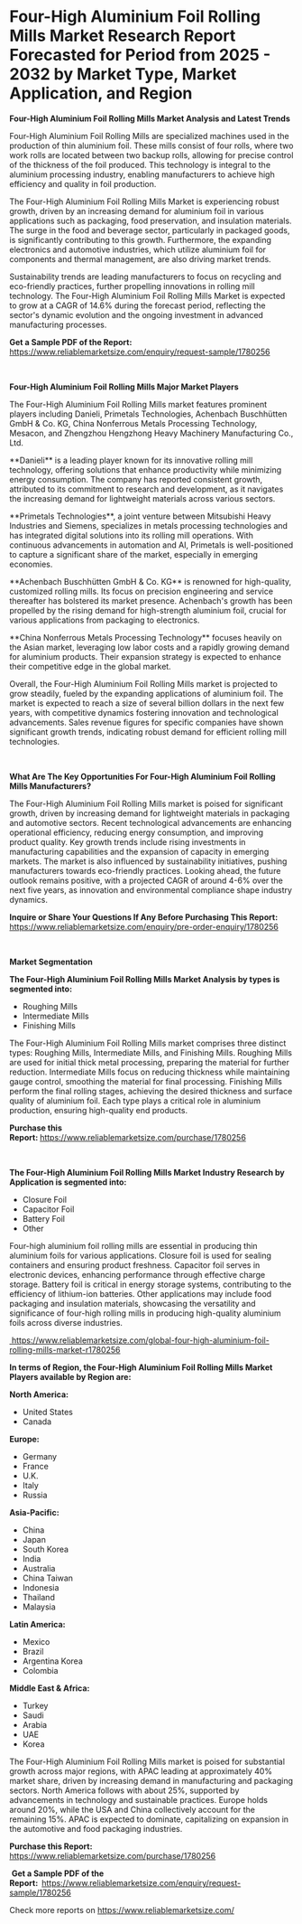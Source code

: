 <p><h1>Four-High Aluminium Foil Rolling Mills Market Research Report Forecasted for Period from 2025 -  2032 by Market Type, Market Application, and Region</h1></p><p><strong>Four-High Aluminium Foil Rolling Mills Market Analysis and Latest Trends</strong></p>
<p><p>Four-High Aluminium Foil Rolling Mills are specialized machines used in the production of thin aluminium foil. These mills consist of four rolls, where two work rolls are located between two backup rolls, allowing for precise control of the thickness of the foil produced. This technology is integral to the aluminium processing industry, enabling manufacturers to achieve high efficiency and quality in foil production.</p><p>The Four-High Aluminium Foil Rolling Mills Market is experiencing robust growth, driven by an increasing demand for aluminium foil in various applications such as packaging, food preservation, and insulation materials. The surge in the food and beverage sector, particularly in packaged goods, is significantly contributing to this growth. Furthermore, the expanding electronics and automotive industries, which utilize aluminium foil for components and thermal management, are also driving market trends.</p><p>Sustainability trends are leading manufacturers to focus on recycling and eco-friendly practices, further propelling innovations in rolling mill technology. The Four-High Aluminium Foil Rolling Mills Market is expected to grow at a CAGR of 14.6% during the forecast period, reflecting the sector's dynamic evolution and the ongoing investment in advanced manufacturing processes.</p></p>
<p><strong>Get a Sample PDF of the Report:&nbsp;</strong> <a href="https://www.reliablemarketsize.com/enquiry/request-sample/1780256?utm_campaign=2444&utm_medium=2&utm_source=Github&utm_content=ia&utm_term=25032025&utm_id=four-high-aluminium-foil-rolling-mills">https://www.reliablemarketsize.com/enquiry/request-sample/1780256</a></p>
<p>&nbsp;</p>
<p><strong>Four-High Aluminium Foil Rolling Mills Major Market Players</strong></p>
<p><p>The Four-High Aluminium Foil Rolling Mills market features prominent players including Danieli, Primetals Technologies, Achenbach Buschhütten GmbH & Co. KG, China Nonferrous Metals Processing Technology, Mesacon, and Zhengzhou Hengzhong Heavy Machinery Manufacturing Co., Ltd. </p><p>**Danieli** is a leading player known for its innovative rolling mill technology, offering solutions that enhance productivity while minimizing energy consumption. The company has reported consistent growth, attributed to its commitment to research and development, as it navigates the increasing demand for lightweight materials across various sectors.</p><p>**Primetals Technologies**, a joint venture between Mitsubishi Heavy Industries and Siemens, specializes in metals processing technologies and has integrated digital solutions into its rolling mill operations. With continuous advancements in automation and AI, Primetals is well-positioned to capture a significant share of the market, especially in emerging economies.</p><p>**Achenbach Buschhütten GmbH & Co. KG** is renowned for high-quality, customized rolling mills. Its focus on precision engineering and service thereafter has bolstered its market presence. Achenbach's growth has been propelled by the rising demand for high-strength aluminium foil, crucial for various applications from packaging to electronics.</p><p>**China Nonferrous Metals Processing Technology** focuses heavily on the Asian market, leveraging low labor costs and a rapidly growing demand for aluminium products. Their expansion strategy is expected to enhance their competitive edge in the global market.</p><p>Overall, the Four-High Aluminium Foil Rolling Mills market is projected to grow steadily, fueled by the expanding applications of aluminium foil. The market is expected to reach a size of several billion dollars in the next few years, with competitive dynamics fostering innovation and technological advancements. Sales revenue figures for specific companies have shown significant growth trends, indicating robust demand for efficient rolling mill technologies.</p></p>
<p>&nbsp;</p>
<p><strong>What Are The Key Opportunities For Four-High Aluminium Foil Rolling Mills Manufacturers?</strong></p>
<p><p>The Four-High Aluminium Foil Rolling Mills market is poised for significant growth, driven by increasing demand for lightweight materials in packaging and automotive sectors. Recent technological advancements are enhancing operational efficiency, reducing energy consumption, and improving product quality. Key growth trends include rising investments in manufacturing capabilities and the expansion of capacity in emerging markets. The market is also influenced by sustainability initiatives, pushing manufacturers towards eco-friendly practices. Looking ahead, the future outlook remains positive, with a projected CAGR of around 4-6% over the next five years, as innovation and environmental compliance shape industry dynamics.</p></p>
<p><strong>Inquire or Share Your Questions If Any Before Purchasing This Report:</strong> <a href="https://www.reliablemarketsize.com/enquiry/pre-order-enquiry/1780256?utm_campaign=2444&utm_medium=2&utm_source=Github&utm_content=ia&utm_term=25032025&utm_id=four-high-aluminium-foil-rolling-mills">https://www.reliablemarketsize.com/enquiry/pre-order-enquiry/1780256</a></p>
<p>&nbsp;</p>
<p><strong>Market Segmentation</strong></p>
<p><strong>The Four-High Aluminium Foil Rolling Mills Market Analysis by types is segmented into:</strong></p>
<p><ul><li>Roughing Mills</li><li>Intermediate Mills</li><li>Finishing Mills</li></ul></p>
<p><p>The Four-High Aluminium Foil Rolling Mills market comprises three distinct types: Roughing Mills, Intermediate Mills, and Finishing Mills. Roughing Mills are used for initial thick metal processing, preparing the material for further reduction. Intermediate Mills focus on reducing thickness while maintaining gauge control, smoothing the material for final processing. Finishing Mills perform the final rolling stages, achieving the desired thickness and surface quality of aluminium foil. Each type plays a critical role in aluminium production, ensuring high-quality end products.</p></p>
<p><strong>Purchase this Report:&nbsp;</strong><a href="https://www.reliablemarketsize.com/purchase/1780256?utm_campaign=2444&utm_medium=2&utm_source=Github&utm_content=ia&utm_term=25032025&utm_id=four-high-aluminium-foil-rolling-mills">https://www.reliablemarketsize.com/purchase/1780256</a></p>
<p>&nbsp;</p>
<p><strong>The Four-High Aluminium Foil Rolling Mills Market Industry Research by Application is segmented into:</strong></p>
<p><ul><li>Closure Foil</li><li>Capacitor Foil</li><li>Battery Foil</li><li>Other</li></ul></p>
<p><p>Four-high aluminium foil rolling mills are essential in producing thin aluminium foils for various applications. Closure foil is used for sealing containers and ensuring product freshness. Capacitor foil serves in electronic devices, enhancing performance through effective charge storage. Battery foil is critical in energy storage systems, contributing to the efficiency of lithium-ion batteries. Other applications may include food packaging and insulation materials, showcasing the versatility and significance of four-high rolling mills in producing high-quality aluminium foils across diverse industries.</p></p>
<p><a href="https://www.reliablemarketsize.com/global-four-high-aluminium-foil-rolling-mills-market-r1780256?utm_campaign=2444&utm_medium=2&utm_source=Github&utm_content=ia&utm_term=25032025&utm_id=four-high-aluminium-foil-rolling-mills">&nbsp;https://www.reliablemarketsize.com/global-four-high-aluminium-foil-rolling-mills-market-r1780256</a></p>
<p><strong>In terms of Region, the Four-High Aluminium Foil Rolling Mills Market Players available by Region are:</strong></p>
<p>
    <p> <strong> North America: </strong>
        <ul>
            <li>United States</li>
            <li>Canada</li>
        </ul>
        </p> 
    <p> <strong> Europe: </strong>
        <ul>
            <li>Germany</li>
            <li>France</li>
            <li>U.K.</li>
            <li>Italy</li>
            <li>Russia</li>
        </ul>
        </p> 
    <p> <strong> Asia-Pacific: </strong>
        <ul>
            <li>China</li>
            <li>Japan</li>
            <li>South Korea</li>
            <li>India</li>
            <li>Australia</li>
            <li>China Taiwan</li>
            <li>Indonesia</li>
            <li>Thailand</li>
            <li>Malaysia</li>
        </ul>
        </p> 
    <p> <strong> Latin America: </strong>
        <ul>
            <li>Mexico</li>
            <li>Brazil</li>
            <li>Argentina Korea</li>
            <li>Colombia</li>
        </ul>
        </p> 
    <p> <strong> Middle East & Africa: </strong>
        <ul>
            <li>Turkey</li>
            <li>Saudi</li>
            <li>Arabia</li>
            <li>UAE</li>
            <li>Korea</li>
        </ul>
    </p>
    </p>
<p><p>The Four-High Aluminium Foil Rolling Mills market is poised for substantial growth across major regions, with APAC leading at approximately 40% market share, driven by increasing demand in manufacturing and packaging sectors. North America follows with about 25%, supported by advancements in technology and sustainable practices. Europe holds around 20%, while the USA and China collectively account for the remaining 15%. APAC is expected to dominate, capitalizing on expansion in the automotive and food packaging industries.</p></p>
<p><strong>Purchase this Report: </strong><a href="https://www.reliablemarketsize.com/purchase/1780256?utm_campaign=2444&utm_medium=2&utm_source=Github&utm_content=ia&utm_term=25032025&utm_id=four-high-aluminium-foil-rolling-mills">https://www.reliablemarketsize.com/purchase/1780256</a></p>
<p>&nbsp;<strong>Get a Sample PDF of the Report:&nbsp;&nbsp;</strong><a href="https://www.reliablemarketsize.com/enquiry/request-sample/1780256?utm_campaign=2444&utm_medium=2&utm_source=Github&utm_content=ia&utm_term=25032025&utm_id=four-high-aluminium-foil-rolling-mills">https://www.reliablemarketsize.com/enquiry/request-sample/1780256</a></p>
<p><strong></strong></p>
<p>Check more reports on <a href="https://www.reliablemarketsize.com/?utm_campaign=2444&utm_medium=2&utm_source=Github&utm_content=ia&utm_term=25032025&utm_id=four-high-aluminium-foil-rolling-mills">https://www.reliablemarketsize.com/</a></p>